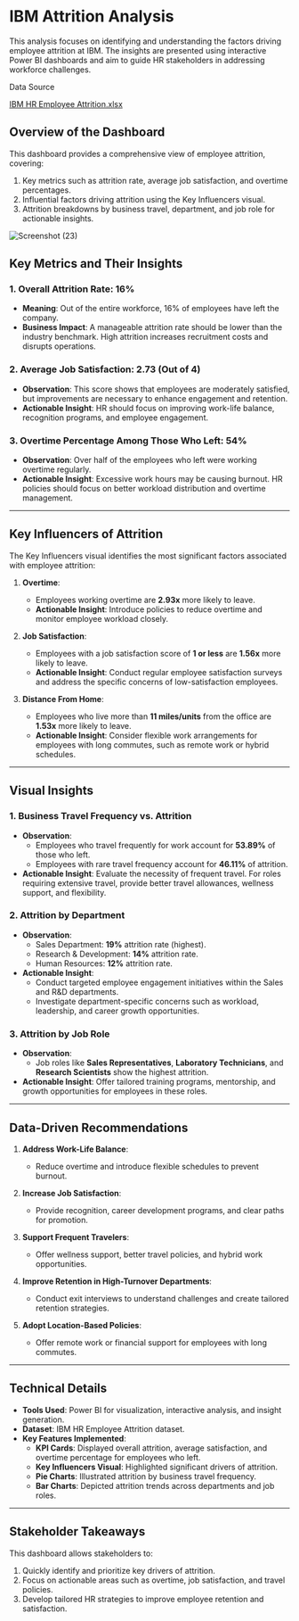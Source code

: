 # IBM Attrition Analysis 
This analysis focuses on identifying and understanding the factors driving employee attrition at IBM. The insights are presented using interactive Power BI dashboards and aim to guide HR stakeholders in addressing workforce challenges.  

Data Source

[IBM HR Employee Attrition.xlsx](https://github.com/user-attachments/files/18593293/IBM.HR.Employee.Attrition.xlsx)

## Overview of the Dashboard  
This dashboard provides a comprehensive view of employee attrition, covering:  
1. Key metrics such as attrition rate, average job satisfaction, and overtime percentages.  
2. Influential factors driving attrition using the Key Influencers visual.  
3. Attrition breakdowns by business travel, department, and job role for actionable insights.  

![Screenshot (23)](https://github.com/user-attachments/assets/f0bd07af-bf0d-4059-beab-ccbf25ebb954)

## Key Metrics and Their Insights  
### 1. Overall Attrition Rate: 16%  
- **Meaning**: Out of the entire workforce, 16% of employees have left the company.  
- **Business Impact**: A manageable attrition rate should be lower than the industry benchmark. High attrition increases recruitment costs and disrupts operations.  

### **2. Average Job Satisfaction: 2.73 (Out of 4)**  
- **Observation**: This score shows that employees are moderately satisfied, but improvements are necessary to enhance engagement and retention.  
- **Actionable Insight**: HR should focus on improving work-life balance, recognition programs, and employee engagement.  

### **3. Overtime Percentage Among Those Who Left: 54%**  
- **Observation**: Over half of the employees who left were working overtime regularly.  
- **Actionable Insight**: Excessive work hours may be causing burnout. HR policies should focus on better workload distribution and overtime management.  

---

## **Key Influencers of Attrition**  
The Key Influencers visual identifies the most significant factors associated with employee attrition:  

1. **Overtime**:  
   - Employees working overtime are **2.93x** more likely to leave.  
   - **Actionable Insight**: Introduce policies to reduce overtime and monitor employee workload closely.  

2. **Job Satisfaction**:  
   - Employees with a job satisfaction score of **1 or less** are **1.56x** more likely to leave.  
   - **Actionable Insight**: Conduct regular employee satisfaction surveys and address the specific concerns of low-satisfaction employees.  

3. **Distance From Home**:  
   - Employees who live more than **11 miles/units** from the office are **1.53x** more likely to leave.  
   - **Actionable Insight**: Consider flexible work arrangements for employees with long commutes, such as remote work or hybrid schedules.  

---

## **Visual Insights**  
### **1. Business Travel Frequency vs. Attrition**  
- **Observation**:  
   - Employees who travel frequently for work account for **53.89%** of those who left.  
   - Employees with rare travel frequency account for **46.11%** of attrition.  
- **Actionable Insight**: Evaluate the necessity of frequent travel. For roles requiring extensive travel, provide better travel allowances, wellness support, and flexibility.  

### **2. Attrition by Department**  
- **Observation**:  
   - Sales Department: **19%** attrition rate (highest).  
   - Research & Development: **14%** attrition rate.  
   - Human Resources: **12%** attrition rate.  
- **Actionable Insight**:  
   - Conduct targeted employee engagement initiatives within the Sales and R&D departments.  
   - Investigate department-specific concerns such as workload, leadership, and career growth opportunities.  

### **3. Attrition by Job Role**  
- **Observation**:  
   - Job roles like **Sales Representatives**, **Laboratory Technicians**, and **Research Scientists** show the highest attrition.  
- **Actionable Insight**: Offer tailored training programs, mentorship, and growth opportunities for employees in these roles.  

---

## **Data-Driven Recommendations**  
1. **Address Work-Life Balance**:  
   - Reduce overtime and introduce flexible schedules to prevent burnout.  

2. **Increase Job Satisfaction**:  
   - Provide recognition, career development programs, and clear paths for promotion.  

3. **Support Frequent Travelers**:  
   - Offer wellness support, better travel policies, and hybrid work opportunities.  

4. **Improve Retention in High-Turnover Departments**:  
   - Conduct exit interviews to understand challenges and create tailored retention strategies.  

5. **Adopt Location-Based Policies**:  
   - Offer remote work or financial support for employees with long commutes.  

---

## **Technical Details**  
- **Tools Used**: Power BI for visualization, interactive analysis, and insight generation.  
- **Dataset**: IBM HR Employee Attrition dataset.  
- **Key Features Implemented**:  
   - **KPI Cards**: Displayed overall attrition, average satisfaction, and overtime percentage for employees who left.  
   - **Key Influencers Visual**: Highlighted significant drivers of attrition.  
   - **Pie Charts**: Illustrated attrition by business travel frequency.  
   - **Bar Charts**: Depicted attrition trends across departments and job roles.  

---

## **Stakeholder Takeaways**  
This dashboard allows stakeholders to:  
1. Quickly identify and prioritize key drivers of attrition.  
2. Focus on actionable areas such as overtime, job satisfaction, and travel policies.  
3. Develop tailored HR strategies to improve employee retention and satisfaction.
